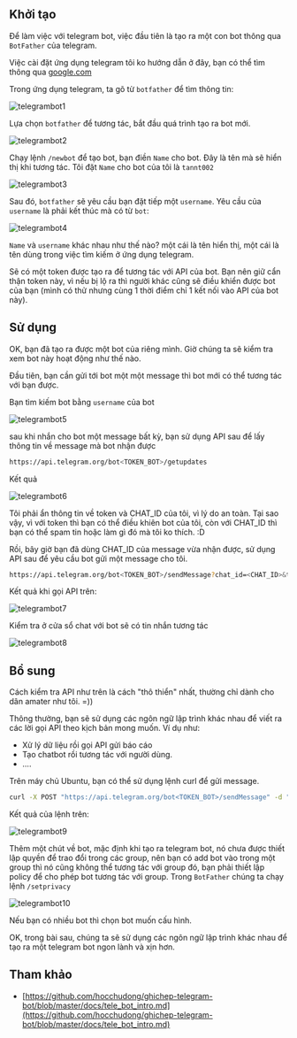 ## Khởi tạo

Để làm việc với telegram bot, việc đầu tiên là tạo ra một con bot thông qua `BotFather` của telegram. 

Việc cài đặt ứng dụng telegram tôi ko hướng dẫn ở đây, bạn có thể tìm thông qua [google.com](google.com)

Trong ứng dụng telegram, ta gõ từ `botfather` để tìm thông tin:

![telegrambot1](images/telegrambot1.png)

Lựa chọn `botfather` để tương tác, bắt đầu quá trình tạo ra bot mới.

![telegrambot2](images/telegrambot2.png)

Chạy lệnh `/newbot` để tạo bot, bạn điền `Name` cho bot. Đây là tên mà sẽ hiển thị khi tương tác. Tôi đặt `Name` cho bot của tôi là `tannt002`

![telegrambot3](images/telegrambot3.png)

Sau đó, `botfather` sẽ yêu cầu bạn đặt tiếp một `username`. Yêu cầu của `username` là phải kết thúc mà có từ `bot`:

![telegrambot4](images/telegrambot4.png)

`Name` và `username` khác nhau như thế nào? một cái là tên hiển thị, một cái là tên dùng trong việc tìm kiếm ở ứng dụng telegram.

Sẽ có một token được tạo ra để tương tác với API của bot. Bạn nên giữ cẩn thận token này, vì nếu bị lộ ra thì người khác cũng sẽ
 điều khiển được bot của bạn (mình có thử nhưng cùng 1 thời điểm chỉ 1 kết nối vào API của bot này).
 
## Sử dụng

OK, bạn đã tạo ra được một bot của riêng mình. Giờ chúng ta sẽ kiểm tra xem bot này hoạt động như thế nào.

Đầu tiên, bạn cần gửi tới bot một một message thì bot mới có thể tương tác với bạn được.

Bạn tìm kiếm bot bằng `username` của bot

![telegrambot5](images/telegrambot5.png)

sau khi nhắn cho bot một message bất kỳ, bạn sử dụng API sau để lấy thông tin về message mà bot nhận được

```sh
https://api.telegram.org/bot<TOKEN_BOT>/getupdates
```

Kết quả

![telegrambot6](images/telegrambot6.png)

Tôi phải ẩn thông tin về token và CHAT_ID của tôi, vì lý do an toàn. Tại sao vậy, vì với token thì bạn có thể điều khiên bot của tôi, 
còn với CHAT_ID thì bạn có thể spam tin hoặc làm gì đó mà tôi ko thích. :D

Rồi, bây giờ bạn đã dùng CHAT_ID của message vừa nhận được, sử dụng API sau để yêu cầu bot gửi một message cho tôi.

```sh
https://api.telegram.org/bot<TOKEN_BOT>/sendMessage?chat_id=<CHAT_ID>&text=anhdeptraiquatroi
```

Kết quả khi gọi API trên:

![telegrambot7](images/telegrambot7.png)

Kiểm tra ở cửa sổ chat với bot sẽ có tin nhắn tương tác

![telegrambot8](images/telegrambot8.png)

## Bổ sung

Cách kiểm tra API như trên là cách "thô thiển" nhất, thường chỉ dành cho dân amater như tôi. =))

Thông thường, bạn sẽ sử dụng các ngôn ngữ lập trình khác nhau để viết ra các lời gọi API theo kịch bản mong muốn. Ví dụ như:

- Xử lý dữ liệu rồi gọi API gửi báo cáo
- Tạo chatbot rồi tương tác với người dùng.
- ....

Trên máy chủ Ubuntu, bạn có thể sử dụng lệnh curl để gửi message.

```sh
curl -X POST "https://api.telegram.org/bot<TOKEN_BOT>/sendMessage" -d "chat_id=<CHAT_ID>&text=send by curl"
```

Kết quả của lệnh trên:

![telegrambot9](images/telegrambot9.png)

Thêm một chút về bot, mặc định khi tạo ra telegram bot, nó chưa được thiết lập quyền để trao đổi trong các group, nên bạn có add bot vào trong một group thì nó 
cũng không thể tương tác với group đó, bạn phải thiết lập policy để cho phép bot tương tác với group. Trong `BotFather` chúng ta chạy lệnh `/setprivacy`

![telegrambot10](images/telegrambot10.png)

Nếu bạn có nhiều bot thì chọn bot muốn cấu hình.

OK, trong bài sau, chúng ta sẽ sử dụng các ngôn ngữ lập trình khác nhau để tạo ra một telegram bot ngon lành và xịn hơn.

## Tham khảo

- [https://github.com/hocchudong/ghichep-telegram-bot/blob/master/docs/tele_bot_intro.md](https://github.com/hocchudong/ghichep-telegram-bot/blob/master/docs/tele_bot_intro.md)